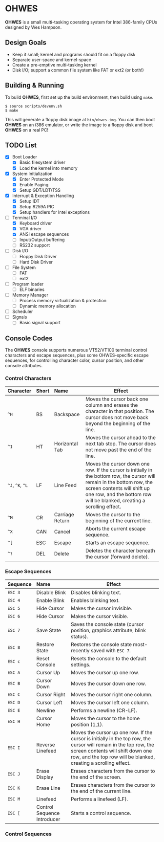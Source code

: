 # OHWES
**OHWES** is a small multi-tasking operating system for Intel 386-family CPUs
designed by Wes Hampson.

## Design Goals
- Keep it small; kernel and programs should fit on a floppy disk
- Separate user-space and kernel-space
- Create a pre-emptive multi-tasking kernel
- Disk I/O; support a common file system like FAT or ext2 (or both!)

## Building & Running
To build **OHWES**, first set up the build environment, then build using `make`.
```
$ source scripts/devenv.sh
$ make
```
This will generate a floppy disk image at `bin/ohwes.img`. You can then boot
**OHWES** on an i386 emulator, or write the image to a floppy disk and boot
**OHWES** on a real PC!

## TODO List
- [x] Boot Loader
    - [x] Basic filesystem driver
    - [x] Load the kernel into memory
- [x] System Initialization
    - [x] Enter Protected Mode
    - [x] Enable Paging
    - [x] Setup GDT/LDT/TSS
- [x] Interrupt & Exception Handling
    - [x] Setup IDT
    - [x] Setup 8259A PIC
    - [x] Setup handlers for Intel exceptions
- [ ] Terminal I/O
    - [x] Keyboard driver
    - [x] VGA driver
    - [x] ANSI escape sequences
    - [ ] Input/Output buffering
    - [ ] RS232 support
- [ ] Disk I/O
    - [ ] Floppy Disk Driver
    - [ ] Hard Disk Driver
- [ ] File System
    - [ ] FAT
    - [ ] ext2
- [ ] Program loader
    - [ ] ELF binaries
- [ ] Memory Manager
    - [ ] Process memory virtualization & protection
    - [ ] Dynamic memory allocation
- [ ] Scheduler
- [ ] Signals
    - [ ] Basic signal support

## Console Codes
The **OHWES** console supports numerous VT52/VT100 terminal control characters and escape sequences, plus some OHWES-specific escape sequences, for controlling character color, cursor position, and other console attributes.

### Control Characters
| Character         | Short | Name              | Effect                                        |
| :---------------- | :---- | :---------------- | --------------------------------------------- |
| `^H`              | BS    | Backspace         | Moves the cursor back one column and erases the character in that position. The cursor does not move back beyond the beginning of the line. |
| `^I`              | HT    | Horizontal Tab    | Moves the cursor ahead to the next tab stop. The cursor does not move past the end of the line.   |
| `^J`, `^K`, `^L`  | LF    | Line Feed         | Moves the cursor down one row. If the cursor is initially in the bottom row, the cursor will remain in the bottom row, the screen contents will shift up one row, and the bottom row will be blanked, creating a scrolling effect. |
| `^M`              | CR    | Carriage Return   | Moves the cursor to the beginning of the current line. |
| `^X`              | CAN   | Cancel            | Aborts the current escape sequence. |
| `^[`              | ESC   | Escape            | Starts an escape sequence. |
| `^?`              | DEL   | Delete            | Deletes the character beneath the cursor (forward delete). |

### Escape Sequences
| Sequence          | Name              | Effect                                        |
| :---------------- | :---------------- | --------------------------------------------- |
| `ESC 3`           | Disable Blink     | Disables blinking text.                       |
| `ESC 4`           | Enable Blink      | Enables blinking text.                        |
| `ESC 5`           | Hide Cursor       | Makes the cursor invisible.                   |
| `ESC 6`           | Hide Cursor       | Makes the cursor visible.                     |
| `ESC 7`           | Save State        | Saves the console state (cursor position, graphics attribute, blink status). |
| `ESC 8`           | Restore State     | Restores the console state most-recently saved with `ESC 7`. |
| `ESC c`           | Reset Console     | Resets the console to the default settings.   |
| `ESC A`           | Cursor Up         | Moves the cursor up one row.                  |
| `ESC B`           | Cursor Down       | Moves the cursor down one row.                |
| `ESC C`           | Cursor Right      | Moves the cursor right one column.            |
| `ESC D`           | Cursor Left       | Moves the cursor left one column.             |
| `ESC E`           | Newline           | Performs a newline (CR-LF).                   |
| `ESC H`           | Cursor Home       | Moves the cursor to the home position (1,1).  |
| `ESC I`           | Reverse Linefeed  | Moves the cursor up one row. If the cursor is initially in the top row, the cursor will remain in the top row, the screen contents will shift down one row, and the top row will be blanked, creating a scrolling effect. |
| `ESC J`           | Erase Display     | Erases characters from the cursor to the end of the screen. |
| `ESC K`           | Erase Line        | Erases characters from the cursor to the end of the current line. |
| `ESC M`           | Linefeed          | Performs a linefeed (LF).                     |
| `ESC [`           | Control Sequence Introducer | Starts a control sequence.          |

### Control Sequences
